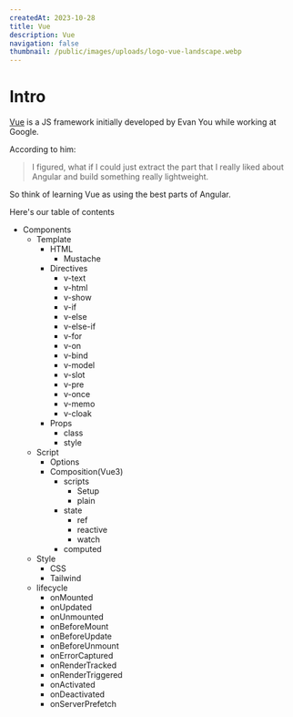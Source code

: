 ```yaml
---
createdAt: 2023-10-28
title: Vue
description: Vue
navigation: false
thumbnail: /public/images/uploads/logo-vue-landscape.webp
---
```


<!-- ---
createdAt: 2023-10-29
title: Nuxt
navigation: false
description: Nuxt
tags: Nuxt, Vue, Full Stack
thumbnail: /public/images/uploads/nuxt-logo-landscape.png
--- -->

# Intro

[Vue](https://vuejs.org/) is a JS framework initially developed by Evan You while working at Google.

According to him:

> I figured, what if I could just extract the part that I really liked about Angular and build something really lightweight.

So think of learning Vue as using the best parts of Angular.

Here's our table of contents

- Components
  - Template
    - HTML
      - Mustache
    - Directives
      - v-text
      - v-html
      - v-show
      - v-if
      - v-else
      - v-else-if
      - v-for
      - v-on
      - v-bind
      - v-model
      - v-slot
      - v-pre
      - v-once
      - v-memo
      - v-cloak
    - Props
      - class
      - style
  - Script
    - Options
    - Composition(Vue3)
      - scripts
        - Setup
        - plain
      - state
        - ref
        - reactive
        - watch
      - computed
  - Style
    - CSS
    - Tailwind
  - lifecycle
    - onMounted
    - onUpdated
    - onUnmounted
    - onBeforeMount
    - onBeforeUpdate
    - onBeforeUnmount
    - onErrorCaptured
    - onRenderTracked
    - onRenderTriggered
    - onActivated
    - onDeactivated
    - onServerPrefetch